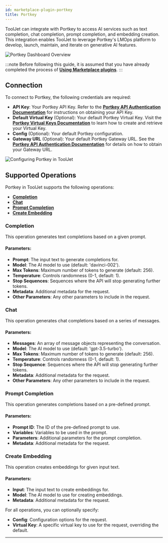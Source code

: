 ```yaml
---
id: marketplace-plugin-portkey
title: Portkey
---
```


ToolJet can integrate with Portkey to access AI services such as text completion, chat completion, prompt completion, and embedding creation. This integration enables ToolJet to leverage Portkey's LMOps platform to develop, launch, maintain, and iterate on generative AI features.

<div style={{textAlign: 'center', paddingBottom: '24px'}}>
    <img className="screenshot-full" src="/img/marketplace/plugins/portkey/overview.png" alt="Portkey Dashboard Overview" />
</div>

:::note
Before following this guide, it is assumed that you have already completed the process of **[Using Marketplace plugins](/docs/marketplace/marketplace-overview#using-marketplace-plugins)**.
:::

## Connection

To connect to Portkey, the following credentials are required:

- **API Key**: Your Portkey API Key. Refer to the **[Portkey API Authentication Documentation](https://docs.portkey.ai/docs/api-reference/authentication#obtaining-your-api-key)** for instructions on obtaining your API Key.
- **Default Virtual Key** (Optional): Your default Portkey Virtual Key. Visit the **[Portkey Virtual Keys Documentation](https://docs.portkey.ai/docs/product/ai-gateway-streamline-llm-integrations/virtual-keys#creating-virtual-keys)** to learn how to create and retrieve your Virtual Key.
- **Config** (Optional): Your default Portkey configuration.
- **Gateway URL** (Optional): Your default Portkey Gateway URL. See the **[Portkey API Authentication Documentation](https://docs.portkey.ai/docs/api-reference/authentication#obtaining-your-api-key)** for details on how to obtain your Gateway URL.

<div style={{textAlign: 'center'}}>
    <img className="screenshot-full" src="/img/marketplace/plugins/portkey/configuration.png" alt="Configuring Portkey in ToolJet" />
</div>

## Supported Operations

Portkey in ToolJet supports the following operations:

- **[Completion](#completion)**
- **[Chat](#chat)**
- **[Prompt Completion](#prompt-completion)**
- **[Create Embedding](#create-embedding)**

### Completion

This operation generates text completions based on a given prompt.

#### Parameters:

- **Prompt**: The input text to generate completions for.
- **Model**: The AI model to use (default: 'davinci-002').
- **Max Tokens**: Maximum number of tokens to generate (default: 256).
- **Temperature**: Controls randomness (0-1, default: 1).
- **Stop Sequences**: Sequences where the API will stop generating further tokens.
- **Metadata**: Additional metadata for the request.
- **Other Parameters**: Any other parameters to include in the request.

### Chat

This operation generates chat completions based on a series of messages.

#### Parameters:

- **Messages**: An array of message objects representing the conversation.
- **Model**: The AI model to use (default: 'gpt-3.5-turbo').
- **Max Tokens**: Maximum number of tokens to generate (default: 256).
- **Temperature**: Controls randomness (0-1, default: 1).
- **Stop Sequence**: Sequences where the API will stop generating further tokens.
- **Metadata**: Additional metadata for the request.
- **Other Parameters**: Any other parameters to include in the request.

### Prompt Completion

This operation generates completions based on a pre-defined prompt.

#### Parameters:

- **Prompt ID**: The ID of the pre-defined prompt to use.
- **Variables**: Variables to be used in the prompt.
- **Parameters**: Additional parameters for the prompt completion.
- **Metadata**: Additional metadata for the request.

### Create Embedding

This operation creates embeddings for given input text.

#### Parameters:

- **Input**: The input text to create embeddings for.
- **Model**: The AI model to use for creating embeddings.
- **Metadata**: Additional metadata for the request.

For all operations, you can optionally specify:
- **Config**: Configuration options for the request.
- **Virtual Key**: A specific virtual key to use for the request, overriding the default.

---